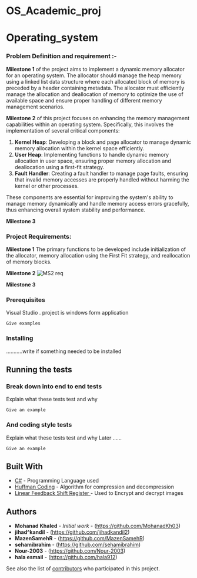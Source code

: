 # OS_Academic_proj
# Operating_system

### Problem Definition and requirement :-

**Milestone 1**  of the project aims to implement a dynamic memory allocator for an operating system. The allocator should manage the heap memory using a linked list data structure where each allocated block of memory is preceded by a header containing metadata.  The allocator must efficiently manage the allocation and deallocation of memory to optimize the use of available space and ensure proper handling of different memory management scenarios.

**Milestone 2** of this project focuses on enhancing the memory management capabilities within an operating system. Specifically, this involves the implementation of several critical components:

1.  **Kernel Heap**: Developing a block and page allocator to manage dynamic memory allocation within the kernel space efficiently.
2.  **User Heap**: Implementing functions to handle dynamic memory allocation in user space, ensuring proper memory allocation and deallocation using a first-fit strategy.
3.  **Fault Handler**: Creating a fault handler to manage page faults, ensuring that invalid memory accesses are properly handled without harming the kernel or other processes.

These components are essential for improving the system's ability to manage memory dynamically and handle memory access errors gracefully, thus enhancing overall system stability and performance.

**Milestone 3**
 

### Project Requirements:
**Milestone 1**
The primary functions to be developed include initialization of the allocator, memory allocation using the First Fit strategy, and reallocation of memory blocks. 

**Milestone 2**
![MS2 req ](https://files.fm/u/pu5ydmwsjn)

**Milestone 3**


### Prerequisites

Visual Studio .
project is windows form application

```
Give examples
```

### Installing
...........write if something needed to be installed


## Running the tests



### Break down into end to end tests

Explain what these tests test and why

```
Give an example
```

### And coding style tests

Explain what these tests test and why Later ......

```
Give an example
```


## Built With

* [C#](https://www.w3schools.com/cs/index.php) - Programming Language used
* [Huffman Coding](https://www.geeksforgeeks.org/huffman-coding-greedy-algo-3/) - Algorithm for compression and decompression
* [Linear Feedback Shift Register ](https://medium.com/@czapfel/an-introduction-to-lfsrs-for-cryptography-bf2602640e91) - Used to Encrypt and decrypt images 

## Authors

* **Mohanad Khaled** - *Initial work* - (https://github.com/MohanadKh03)
* **jihad^kandil**  - (https://github.com/jihadkandil2)
*  **MazenSamehR**  - (https://github.com/MazenSamehR)
*  **sehamibrahim** - (https://github.com/sehamibrahim)
* **Nour-2003**  - (https://github.com/Nour-2003)
* **hala esmail**  - (https://github.com/hala912)


See also the list of [contributors](https://github.com/jihadkandil2/image-encryption-compression/graphs/contributors) who participated in this project.
